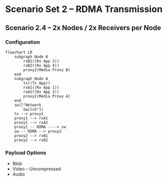 # Scenario Set 2 – RDMA Transmission

## Scenario 2.4 – 2x Nodes / 2x Receivers per Node

### Configuration

```mermaid
flowchart LR
    subgraph Node B
        rxB1((Rx App 3))
        rxB2((Rx App 4))
        proxy2(Media Proxy B)
    end
    subgraph Node A
        tx((Tx App))
        rxA1((Rx App 1))
        rxA2((Rx App 2))
        proxy1(Media Proxy A)
    end
    sw(["Network
        Switch"])
    tx --> proxy1
    proxy1 --> rxA1
    proxy1 --> rxA2
    proxy1 -- RDMA ----> sw
    sw -- RDMA --> proxy2
    proxy2 --> rxB1
    proxy2 --> rxB2
```

### Payload Options

* Blob
* Video – Uncompressed
* Audio
